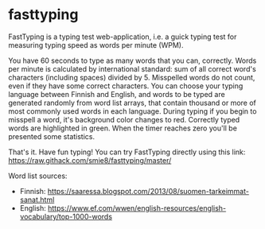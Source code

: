 # fasttyping
FastTyping is a typing test web-application, i.e. a guick typing test for measuring typing speed as words per minute (WPM). 

You have 60 seconds to type as many words that you can, correctly. Words per minute is calculated by international standard: sum of all correct word's characters (including spaces) divided by 5. Misspelled words do not count, even if they have some correct characters. You can choose your typing language between Finnish and English, and words to be typed are generated randomly from word list arrays, that contain thousand or more of most commonly used words in each language. During typing if you begin to misspell a word, it's background color changes to red. Correctly typed words are highlighted in green. When the timer reaches zero you'll be presented some statistics.

That's it. Have fun typing! You can try FastTyping directly using this link: 
https://raw.githack.com/smie8/fasttyping/master/

Word list sources:
- Finnish: https://saaressa.blogspot.com/2013/08/suomen-tarkeimmat-sanat.html
- English: https://www.ef.com/wwen/english-resources/english-vocabulary/top-1000-words
